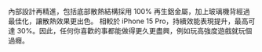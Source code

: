 
內部設計再精進，包括底部散熱結構採用 100% 再生鋁金屬，加上玻璃機背經過最佳化，讓散熱效果更出色。
相較於 iPhone 15 Pro，持續效能表現提升，最高可達 30%。因此，任何你喜歡的事都能做得更久更盡興，例如玩高強度遊戲就玩個過癮。